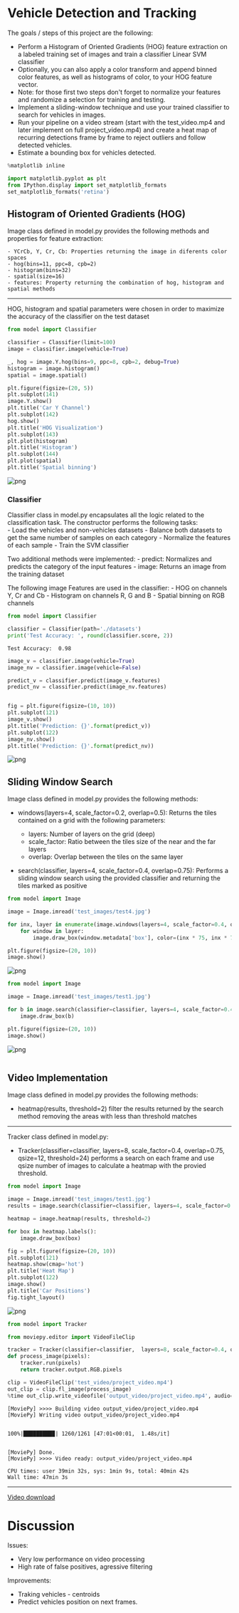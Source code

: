 
# Vehicle Detection and Tracking

The goals / steps of this project are the following:

- Perform a Histogram of Oriented Gradients (HOG) feature extraction on a labeled training set of images and train a classifier Linear SVM classifier
- Optionally, you can also apply a color transform and append binned color features, as well as histograms of color, to your HOG feature vector.
- Note: for those first two steps don't forget to normalize your features and randomize a selection for training and testing.
- Implement a sliding-window technique and use your trained classifier to search for vehicles in images.
- Run your pipeline on a video stream (start with the test_video.mp4 and later implement on full project_video.mp4) and create a heat map of recurring detections frame by frame to reject outliers and follow detected vehicles.
- Estimate a bounding box for vehicles detected.



```python
%matplotlib inline

import matplotlib.pyplot as plt
from IPython.display import set_matplotlib_formats
set_matplotlib_formats('retina')
```

## Histogram of Oriented Gradients (HOG)

Image class defined in model.py provides the following methods and properties for feature extraction:

    - YCrCb, Y, Cr, Cb: Properties returning the image in diferents color spaces  
    - hog(bins=11, ppc=8, cpb=2)  
    - histogram(bins=32)
    - spatial(size=16)
    - features: Property returning the combination of hog, histogram and spatial methods

------

HOG, histogram and spatial parameters were chosen in order to maximize the accuracy of the classifier on the test dataset



```python
from model import Classifier

classifier = Classifier(limit=100)
image = classifier.image(vehicle=True)

_, hog = image.Y.hog(bins=9, ppc=8, cpb=2, debug=True)
histogram = image.histogram()
spatial = image.spatial()

plt.figure(figsize=(20, 5))
plt.subplot(141)
image.Y.show()
plt.title('Car Y Channel')
plt.subplot(142)
hog.show()
plt.title('HOG Visualization')
plt.subplot(143)
plt.plot(histogram)
plt.title('Histogram')
plt.subplot(144)
plt.plot(spatial)
plt.title('Spatial binning')
```


![png](./output_images/output_3_1.png)



### Classifier

Classifier class in model.py encapsulates all the logic related to the classification task. The constructor performs the following tasks:  
    - Load the vehicles and non-vehicles datasets
    - Balance both datasets to get the same number of samples on each category
    - Normalize the features of each sample
    - Train the SVM classifier

Two additional methods were implemented:
    - predict: Normalizes and predicts the category of the input features
    - image: Returns an image from the training dataset

The following image Features are used in the classifier:
    - HOG on channels Y, Cr and Cb
    - Histogram on channels R, G and B
    - Spatial binning on RGB channels


```python
from model import Classifier

classifier = Classifier(path='./datasets')
print('Test Accuracy: ', round(classifier.score, 2))

```

    Test Accuracy:  0.98



```python
image_v = classifier.image(vehicle=True)
image_nv = classifier.image(vehicle=False)

predict_v = classifier.predict(image_v.features)
predict_nv = classifier.predict(image_nv.features)


fig = plt.figure(figsize=(10, 10))
plt.subplot(121)
image_v.show()
plt.title('Prediction: {}'.format(predict_v))
plt.subplot(122)
image_nv.show()
plt.title('Prediction: {}'.format(predict_nv))

```




![png](./output_images/output_7_1.png)




## Sliding Window Search


Image class defined in model.py provides the following methods:

- windows(layers=4, scale_factor=0.2, overlap=0.5): Returns the tiles contained on a grid with the following parameters:
  - layers: Number of layers on the grid (deep)
  - scale_factor: Ratio between the tiles size of the near and the far layers
  - overlap: Overlap between the tiles on the same layer


- search(classifier, layers=4, scale_factor=0.4, overlap=0.75): Performs a sliding window search using the provided classifier and returning the tiles marked as positive



```python
from model import Image

image = Image.imread('test_images/test4.jpg')

for inx, layer in enumerate(image.windows(layers=4, scale_factor=0.4, overlap=0.5)):
    for window in layer:
        image.draw_box(window.metadata['box'], color=(inx * 75, inx * 75, inx*75))    

plt.figure(figsize=(20, 10))
image.show()
```


![png](./output_images/output_10_0.png)



```python
from model import Image

image = Image.imread('test_images/test1.jpg')

for b in image.search(classifier=classifier, layers=4, scale_factor=0.4, overlap=0.75):
    image.draw_box(b)

plt.figure(figsize=(20, 10))
image.show()
```


![png](./output_images/output_11_0.png)



```python

```

## Video Implementation


Image class defined in model.py provides the following methods:

- heatmap(results, threshold=2) filter the results returned by the search method removing the areas with less than threshold matches

-------

Tracker class defined in model.py:

 - Tracker(classifier=classifier, layers=8, scale_factor=0.4, overlap=0.75, qsize=12, threshold=24) performs a search on each frame and use qsize number of images to calculate a heatmap with the provied threshold.







```python
from model import Image

image = Image.imread('test_images/test1.jpg')
results = image.search(classifier=classifier, layers=4, scale_factor=0.4, overlap=0.75)

heatmap = image.heatmap(results, threshold=2)

for box in heatmap.labels():
    image.draw_box(box)

fig = plt.figure(figsize=(20, 10))
plt.subplot(121)
heatmap.show(cmap='hot')
plt.title('Heat Map')
plt.subplot(122)
image.show()
plt.title('Car Positions')
fig.tight_layout()
```


![png](./output_images/output_14_0.png)



```python
from model import Tracker

from moviepy.editor import VideoFileClip

tracker = Tracker(classifier=classifier,  layers=8, scale_factor=0.4, overlap=0.75, qsize=12, threshold=24)
def process_image(pixels):
    tracker.run(pixels)
    return tracker.output.RGB.pixels

clip = VideoFileClip('test_video/project_video.mp4')
out_clip = clip.fl_image(process_image)
%time out_clip.write_videofile('output_video/project_video.mp4', audio=False)

```

    [MoviePy] >>>> Building video output_video/project_video.mp4
    [MoviePy] Writing video output_video/project_video.mp4


    100%|█████████▉| 1260/1261 [47:01<00:01,  1.48s/it]


    [MoviePy] Done.
    [MoviePy] >>>> Video ready: output_video/project_video.mp4

    CPU times: user 39min 32s, sys: 1min 9s, total: 40min 42s
    Wall time: 47min 3s


------


[Video download](https://github.com/ArenaSource/sdcnd-p5/raw/master/output_video/project_video.mp4)


# Discussion


Issues:

- Very low performance on video processing
- High rate of false positives, agressive filtering

Improvements:

- Traking vehicles - centroids
- Predict vehicles position on next frames.
